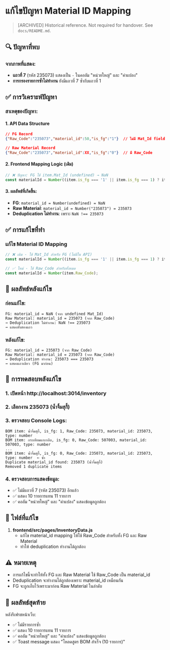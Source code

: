 # แก้ไขปัญหา Material ID Mapping

> [ARCHIVED] Historical reference. Not required for handover. See `docs/README.md`.

## 🔍 **ปัญหาที่พบ**

### จากภาพที่แสดง:
- **แถวที่ 7** (รหัส 235073) แสดงเป็น `-` ในคอลัม "หน่วยใหญ่" และ "ค่าแปลง"
- **การกรองรายการซ้ำไม่ทำงาน** ยังมีแถวที่ 7 ซ้ำกับแถวที่ 1

## ✅ **การวิเคราะห์ปัญหา**

### สาเหตุของปัญหา:

#### 1. API Data Structure
```json
// FG Record
{"Raw_Code":"235073","material_id":50,"is_fg":"1"}  // ไม่มี Mat_Id field

// Raw Material Record  
{"Raw_Code":"235073","material_id":XX,"is_fg":"0"}  // มี Raw_Code
```

#### 2. Frontend Mapping Logic (เดิม)
```javascript
// ❌ ปัญหา: FG ใช้ item.Mat_Id (undefined) → NaN
const materialId = Number((item.is_fg === '1' || item.is_fg === 1) ? item.Mat_Id : item.Raw_Code);
```

#### 3. ผลลัพธ์ที่เกิดขึ้น:
- **FG**: `material_id = Number(undefined) = NaN`
- **Raw Material**: `material_id = Number("235073") = 235073`
- **Deduplication ไม่ทำงาน**: เพราะ `NaN !== 235073`

## ✅ **การแก้ไขที่ทำ**

### แก้ไข Material ID Mapping

```javascript
// ❌ เดิม - ใช้ Mat_Id สำหรับ FG (ไม่มีใน API)
const materialId = Number((item.is_fg === '1' || item.is_fg === 1) ? item.Mat_Id : item.Raw_Code);

// ✅ ใหม่ - ใช้ Raw_Code สำหรับทั้งหมด
const materialId = Number(item.Raw_Code);
```

## 🎯 **ผลลัพธ์หลังแก้ไข**

### ก่อนแก้ไข:
```
FG: material_id = NaN (จาก undefined Mat_Id)
Raw Material: material_id = 235073 (จาก Raw_Code)
→ Deduplication ไม่ทำงาน: NaN !== 235073
→ แสดงทั้งสองแถว
```

### หลังแก้ไข:
```
FG: material_id = 235073 (จาก Raw_Code)
Raw Material: material_id = 235073 (จาก Raw_Code) 
→ Deduplication ทำงาน: 235073 === 235073
→ แสดงแถวเดียว (FG มาก่อน)
```

## 🧪 **การทดสอบหลังแก้ไข**

### 1. เปิดหน้า http://localhost:3014/inventory
### 2. เลือกงาน 235073 (น้ำจิ้มสุกี้)
### 3. ตรวจสอบ Console Logs:

```
BOM item: น้ำจิ้มสุกี้, is_fg: 1, Raw_Code: 235073, material_id: 235073, type: number
BOM item: กระเทียมแกะกลีบ, is_fg: 0, Raw_Code: 507003, material_id: 507003, type: number
...
BOM item: น้ำจิ้มสุกี้, is_fg: 0, Raw_Code: 235073, material_id: 235073, type: number  ← ซ้ำ
Duplicate material_id found: 235073 (น้ำจิ้มสุกี้)
Removed 1 duplicate items
```

### 4. ตรวจสอบการแสดงข้อมูล:
- ✅ ไม่มีแถวที่ 7 (รหัส 235073) อีกแล้ว
- ✅ แสดง 10 รายการแทน 11 รายการ
- ✅ คอลัม "หน่วยใหญ่" และ "ค่าแปลง" แสดงข้อมูลถูกต้อง

## 📁 **ไฟล์ที่แก้ไข**

1. **frontend/src/pages/InventoryData.js**
   - แก้ไข material_id mapping ให้ใช้ Raw_Code สำหรับทั้ง FG และ Raw Material
   - ทำให้ deduplication ทำงานได้ถูกต้อง

## ⚠️ **หมายเหตุ**

- การแก้ไขนี้จะทำให้ทั้ง FG และ Raw Material ใช้ Raw_Code เป็น material_id
- Deduplication จะทำงานได้ถูกต้องเพราะ material_id เหมือนกัน
- FG จะถูกเก็บไว้เพราะมาก่อน Raw Material ในลำดับ

## 🎯 **ผลลัพธ์สุดท้าย**

หลังรีเฟรชหน้าเว็บ:
- ✅ ไม่มีรายการซ้ำ
- ✅ แสดง 10 รายการแทน 11 รายการ
- ✅ คอลัม "หน่วยใหญ่" และ "ค่าแปลง" แสดงข้อมูลถูกต้อง
- ✅ Toast message แสดง "โหลดสูตร BOM สำเร็จ (10 รายการ)"
